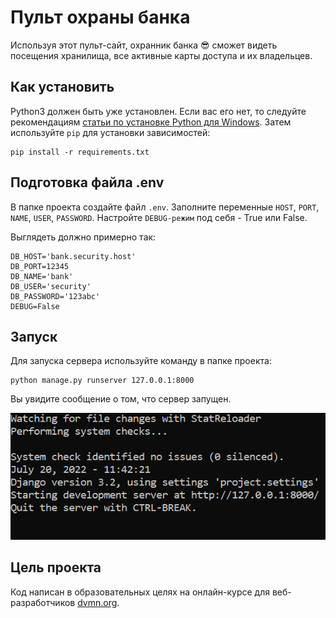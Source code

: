 # Пульт охраны банка

Используя этот пульт-сайт, охранник банка 😎 сможет видеть посещения хранилища, все активные карты доступа и их владельцев.

## Как установить

Python3 должен быть уже установлен. Если вас его нет, то следуйте рекомендациям [статьи по установке Python для Windows](https://docs.microsoft.com/ru-ru/windows/python/beginners#install-python).
Затем используйте `pip` для установки зависимостей:
```
pip install -r requirements.txt
```

## Подготовка файла .env

В папке проекта создайте файл `.env`. Заполните переменные `HOST`, `PORT`, `NAME`, `USER`, `PASSWORD`. Настройте `DEBUG-режим` под себя - True или False.

Выглядеть должно примерно так:
```
DB_HOST='bank.security.host'
DB_PORT=12345
DB_NAME='bank'
DB_USER='security'
DB_PASSWORD='123abc'
DEBUG=False
```

## Запуск

Для запуска сервера используйте команду в папке проекта:
```
python manage.py runserver 127.0.0.1:8000
```
Вы увидите сообщение о том, что сервер запущен.

![Все работает](datacenter/images/worked.png)

## Цель проекта

Код написан в образовательных целях на онлайн-курсе для веб-разработчиков [dvmn.org](https://dvmn.org/).
